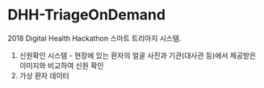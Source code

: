 # DHH-TriageOnDemand
2018 Digital Health Hackathon 스마트 트리아지 시스템.
1. 신원확인 시스템 - 현장에 있는 환자의 얼굴 사진과 기관(대사관 등)에서 제공받은 이미지와 비교하여 신원 확인
2. 가상 환자 데이터 
